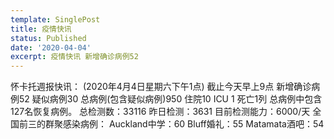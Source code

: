```yaml
---
template: SinglePost
title: 疫情快讯
status: Published
date: '2020-04-04'
excerpt: 疫情快讯 新增确诊病例52
---
```

怀卡托週报快讯： (2020年4月4日星期六下午1点)
截止今天早上9点
新增确诊病例52
疑似病例30
总病例(包含疑似病例)950
住院10
ICU 1
死亡1列
总病例中包含127名恢复病例。
总检测数：33116
昨日检测：3631
目前检测能力：6000/天
全国前三的群聚感染病例：
Auckland中学：60
Bluff婚礼：55
Matamata酒吧：54